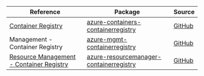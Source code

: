 | Reference | Package | Source |
|---|---|---|
|[Container Registry](containers-containerregistry-readme.md)|[azure-containers-containerregistry](https://repo1.maven.org/maven2/com/azure/azure-containers-containerregistry)|[GitHub](https://github.com/Azure/azure-sdk-for-java/blob/main/sdk/containerregistry/azure-containers-containerregistry)|
|Management - Container Registry|[azure-mgmt-containerregistry](https://repo1.maven.org/maven2/com/microsoft/azure/azure-mgmt-containerregistry)|[GitHub](https://github.com/Azure/azure-sdk-for-java/blob/main/)|
|[Resource Management - Container Registry](resourcemanager-containerregistry-readme.md)|[azure-resourcemanager-containerregistry](https://repo1.maven.org/maven2/com/azure/resourcemanager/azure-resourcemanager-containerregistry)|[GitHub](https://github.com/Azure/azure-sdk-for-java/blob/main/sdk/resourcemanager/azure-resourcemanager-containerregistry)|
